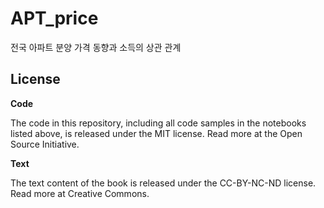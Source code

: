 # APT_price
전국 아파트 분양 가격 동향과 소득의 상관 관계

## License
**Code**

The code in this repository, including all code samples in the notebooks listed above, is released under the MIT license. Read more at the Open Source Initiative.

**Text**

The text content of the book is released under the CC-BY-NC-ND license. Read more at Creative Commons.

